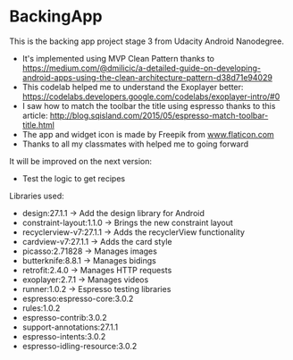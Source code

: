 # BackingApp

This is the backing app project stage 3 from Udacity Android Nanodegree.

* It's implemented using MVP Clean Pattern thanks to https://medium.com/@dmilicic/a-detailed-guide-on-developing-android-apps-using-the-clean-architecture-pattern-d38d71e94029
* This codelab helped me to understand the Exoplayer better: https://codelabs.developers.google.com/codelabs/exoplayer-intro/#0
* I saw how to match the toolbar the title using espresso thanks to this article: http://blog.sqisland.com/2015/05/espresso-match-toolbar-title.html
* The app and widget icon is made by Freepik from www.flaticon.com
* Thanks to all my classmates with helped me to going forward

It will be improved on the next version:

* Test the logic to get recipes

Libraries used:

* design:27.1.1                      -> Add the design library for Android
* constraint-layout:1.1.0            -> Brings the new constraint layout
* recyclerview-v7:27.1.1             -> Adds the recyclerView functionality
* cardview-v7:27.1.1                 -> Adds the card style
* picasso:2.71828                    -> Manages images
* butterknife:8.8.1                  -> Manages bidings
* retrofit:2.4.0                     -> Manages HTTP requests
* exoplayer:2.7.1                    -> Manages videos
* runner:1.0.2                       -> Espresso testing libraries
* espresso:espresso-core:3.0.2
* rules:1.0.2
* espresso-contrib:3.0.2
* support-annotations:27.1.1
* espresso-intents:3.0.2
* espresso-idling-resource:3.0.2








